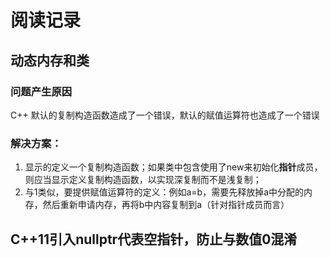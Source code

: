 # 阅读记录
## 动态内存和类
### 问题产生原因
C++ 默认的复制构造函数造成了一个错误，默认的赋值运算符也造成了一个错误
### 解决方案：
1. 显示的定义一个复制构造函数；如果类中包含使用了new来初始化**指针**成员，则应当显示定义复制构造函数，以实现深复制而不是浅复制；
2. 与1类似，要提供赋值运算符的定义：例如a=b，需要先释放掉a中分配的内存，然后重新申请内存，再将b中内容复制到a（针对指针成员而言）

## C++11引入nullptr代表空指针，防止与数值0混淆


